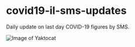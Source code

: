 # covid19-il-sms-updates
Daily update on last day COVID-19 figures by SMS.


![Image of Yaktocat](https://ibb.co/syLqyrD)
